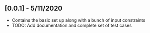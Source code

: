 ## [0.0.1] - 5/11/2020

* Contains the basic set up along with a bunch of input constraints
* TODO: Add documentation and complete set of test cases

